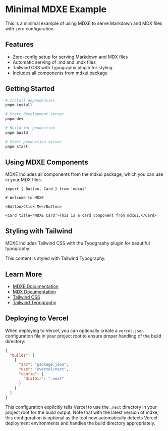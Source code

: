 # Minimal MDXE Example

This is a minimal example of using MDXE to serve Markdown and MDX files with zero configuration.

## Features

- Zero-config setup for serving Markdown and MDX files
- Automatic serving of .md and .mdx files
- Tailwind CSS with Typography plugin for styling
- Includes all components from mdxui package

## Getting Started

```bash
# Install dependencies
pnpm install

# Start development server
pnpm dev

# Build for production
pnpm build

# Start production server
pnpm start
```

## Using MDXE Components

MDXE includes all components from the mdxui package, which you can use in your MDX files:

```mdx
import { Button, Card } from 'mdxui'

# Welcome to MDXE

<Button>Click Me</Button>

<Card title='MDXE Card'>This is a card component from mdxui.</Card>
```

## Styling with Tailwind

MDXE includes Tailwind CSS with the Typography plugin for beautiful typography:

<div className="prose prose-lg">
  This content is styled with Tailwind Typography.
</div>

## Learn More

- [MDXE Documentation](https://mdxe.js.org)
- [MDX Documentation](https://mdxjs.com)
- [Tailwind CSS](https://tailwindcss.com)
- [Tailwind Typography](https://tailwindcss.com/docs/typography-plugin)

## Deploying to Vercel

When deploying to Vercel, you can optionally create a `vercel.json` configuration file in your project root to ensure proper handling of the build directory:

```json
{
  "builds": [
    {
      "src": "package.json",
      "use": "@vercel/next",
      "config": {
        "distDir": ".next"
      }
    }
  ]
}
```

This configuration explicitly tells Vercel to use the `.next` directory in your project root for the build output. Note that with the latest version of mdxe, this configuration is optional as the tool now automatically detects Vercel deployment environments and handles the build directory appropriately.
